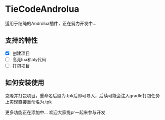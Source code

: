 # TieCodeAndrolua

适用于结绳的Androlua插件，正在努力开发中...


## 支持的特性

 - [x] 创建项目
 - [ ] 高亮lua和aly代码
 - [ ] 打包项目
 
## 如何安装使用
克隆并打包项目，重命名后缀为.tpk后即可导入，后续可能会注入gradle打包任务上实现直接重命名为.tpk



更多功能正在添加中... 欢迎大家提pr一起来参与开发